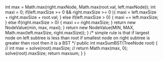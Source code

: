 int max = Math.max(right.maxNode, Math.max(root.val, left.maxNode));
int maxi = 0;
if(left.maxSize >= 0 && right.maxSize >= 0 ){
maxi = left.maxSize + right.maxSize + root.val;
}
else if(left.maxSize > 0) {
maxi += left.maxSize;
}
else if(right.maxSize > 0) {
maxi += right.maxSize;
}
return new NodeValue(min, max, maxi);
}
return new NodeValue(MIN, MAX, Math.max(left.maxSize, right.maxSize));
}
/*
simple rule is that
if largest node on left subtree is less than root
if smallest node on right subtree is greater then root then it is a BST
*/
public int maxSumBST(TreeNode root) {
// int max =  solve(root).maxSize;
// return Math.max(max, 0);
solve(root).maxSize;
return maxsum;
}
}